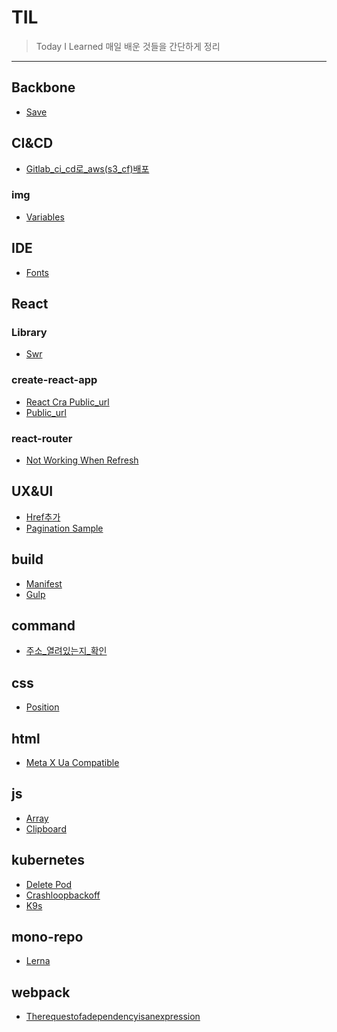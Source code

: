 # TIL
> Today I Learned
매일 배운 것들을 간단하게 정리
---
## Backbone

- [Save](Backbone/save.md)

## CI&CD

- [Gitlab_ci_cd로_aws(s3_cf)배포](CI&CD/gitLab_ci_cd로_aws(s3_cf)배포.md)

### img

- [Variables](img/variables.png)

## IDE

- [Fonts](IDE/fonts.md)

## React


### Library

- [Swr](Library/SWR.md)

### create-react-app

- [React Cra Public_url](create-react-app/react-cra-public_url.png)
- [Public_url](create-react-app/PUBLIC_URL.md)

### react-router

- [Not Working When Refresh](react-router/not-working-when-refresh.md)

## UX&UI

- [Href추가](UX&UI/href추가.md)
- [Pagination Sample](UX&UI/pagination-sample.png)

## build

- [Manifest](build/manifest.md)
- [Gulp](build/gulp.md)

## command

- [주소_열려있는지_확인](command/주소_열려있는지_확인.md)

## css

- [Position](css/position.md)

## html

- [Meta X Ua Compatible](html/meta-X-UA-Compatible.md)

## js

- [Array](js/Array.reducer.md)
- [Clipboard](js/Clipboard.md)

## kubernetes

- [Delete Pod](kubernetes/Delete-Pod.md)
- [Crashloopbackoff](kubernetes/CrashLoopBackOff.md)
- [K9s](kubernetes/k9s.md)

## mono-repo

- [Lerna](mono-repo/lerna.md)

## webpack

- [Therequestofadependencyisanexpression](webpack/TheRequestOfADependencyIsAnExpression.md)

